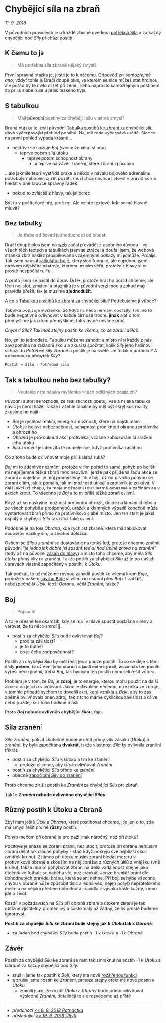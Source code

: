 # Chybějící síla na zbraň

*11. 9. 2018*

V původních pravidlech je u každé zbraně uvedena [potřebná Síla](https://pph.drdplus.info/?version=1.0#potrebna_sila_zbrane_pro_boj_zblizka) a za každý chybějící bod *Síly* přichází [postih](https://pph.drdplus.info/?version=1.0#tabulka_postihu_ke_zbrani_za_chybejici_silu).

## K čemu to je
> Má potřebná síla zbraně nějaký smysl?

První správná otázka je, jestli je to k něčemu.
Odpověď zní *samozřejmě ano*, vždyť tohle je Dračí doupě plus, ve kterém se sice můžeš stát hrdinou, ale pořád by tě mělo držet při zemi. Třeba naprosto samozřejmým postihem za příliš slabé ruce u příliš těžkého kyje.

## S tabulkou

> Mají **původní** postihy za chybějcí sílu vlastně smysl?

Druhá otázka je, jesti původní [Tabulka postihů ke zbrani za chybějící sílu](https://pph.drdplus.info/?version=1.0#tabulka_postihu_za_chybejici_silu) dává vyčerpávající přehled postihů.
No, mě teda vyčerpává určitě. Sice to na první pohled vypadá krásně...

- nejdříve se snižuje *Boj* (šance že něco stihnu)
  - teprve potom síla útoku
    - teprve potom schopnost obrany
      - a teprve na závěr zranění, které zbraní způsobím

...ale jakmile teorii vystřídá praxe a někdo v návalu bojového adrenalinu potřebuje nahonem zjistit postih, musí chca nechca listovat v pravidlech a hledat v oné tabulce správný řádek.

  - pokud to zvládáš z hlavy, tak jsi borec

Být to v počítačové hře, proč ne. Ale ve hře textové, kde se má hlavně mluvit?

## Bez tabulky

> Je třeba odlišovati jednoduchosti od blbosti

Dračí doupě plus jsem na [web](https://www.drdplus.info) začal převádět z osobního důvodu - ve všech těch textech a tabulkách jsem se ztrácel a doufal jsem, že webová stránka zkrz naskrz prošpikovaná vzájemnými odkazy mi pomůže. Prdaljs.
Tak jsem napsal [kalkulátor boje](https://boj.drdplus.info), který sice funguje, ale najednou jsem otrokem nějakého nástroje, kterému musím věřit, protože z hlavy si to prostě nespočítám. Fuj.

A proto jsem se pustil do úprav DrD+, protože hrát ho pořád chceme, ale těch nejistot, zmatení a otazníků je v původní verzi moc a pokud mají pravidla přežít, tak je musíme **zjednodušit**.

A co s [Tabulkou postihů ke zbrani za chybějící sílu](https://pph.drdplus.info/?version=1.0#tabulka_postihu_za_chybejici_silu)? Potřebujeme ji vůbec?

Tabulka popisuje myšlenku, že když na něco nemám dost síly, tak mě to bude negativně ovlivňovat v každé činnosti trochu **jinak** a ať o tom přemýšlíme jak o tom přemýšlíme, tak vlastně nevíme proč.

*Chybí ti Síla? Tak máš stejný postih ke všemu, co se zbraní děláš.*

No, zní to jednoduše. Tabulku můžeme zahodit a místo ní si každý z nás zavzpomíná na základní školu a zkusí si spočítat, kolik *Síly* jeho hrdinovi schází do *Potřebné síly zbraně* a postih je na světě. Je to tak v pořádku? A co bonus za přebytek *Síly*?

```Postih = Síla - Potřebná síla```

## Tak s tabulkou nebo bez tabulky?

> Neutekla nám nějaká myšlenka v těch odlišných postizích?

Původní autoři se rozhodli, že realističnosti obětují vše a nějaká tabulka navíc je nerozháže. Takže i v téhle tabulce by měl být skryt kus reality, zkusíme ho najít:

- *Boj* je rychlost reakcí, energie a možnosti, které na bojišti mám
- *Útok* je bojová nebezpečnost, schopnost proniknout obranou protivníka a ohrozit ho
- *Obrana* je prokouknutí akcí protivníka, včasné zablokování či sražení jeho útoku
- *Síla zranění* je intenzita té pumelenice, když protivníka zasáhnu

Co z toho bude ovlivňovat moje příliš slabá ruka?

*Boj* mi to zdánlivě nezmění, protože vidím pořád to samé, pohyb po bojišti mi nepříjemně těžká zbraň moc neovlivní, jenže pak přijde na řadu akce se zbraní a najednou je můj promyšlený tah v háji, už od prvního pohybu se zbraní cítím, jak je pomalá, jak mi možnosti utíkají a protivník je získává. V další akci už chápu, že moje možnosti jsou vlastně omezené a začínám se v akcích krotit. To všechno je *Boj* a to mi příliš těžká zbraň ovlivní.

Když už se naskytne možnost protivníka ohrozit, dojde na lámání chleba a ze všech pohybů a protipohybů, urážek a klamných výpadů konečně může vystartovat zbraň přímo na protivníkovo slabé místo. Jen ten start je jaksi ospalý a chybějící *Síla* tak *Útok* také ovlivní.

Podobně je na tom *Obrana*, kde rychlost zbraně, která má zablokovat soupeřův násilný čin, je životně důležitá.

Ovšem se *Silou zranění* se dostáváme na tenký led, protože chceme změnit původní *"je jedno jak dobře jsi zasáhl, teď si hoď úplně znova na zranění"* (tedy až na původní [zásah do hlavy](https://pph.drdplus.info/?version=1.0#zasah_do_hlavy)) a místo toho chceme, aby měla *Síla útoku* přímý vliv na zranění.
Takže postih za chybějící *Sílu* už je po našich úpravách vlastně započítaný v postihu k *Útoku*.

Tak počkat, to už můžeme rovnou zahodit postih ke všemu krom *Boje*, protože v našem [návrhu Boje](2018-08-10-boj.md#P%C5%99esouv%C3%A1n%C3%AD_bod%C5%AF_Boje) si všechno ostatní přes *Boj* už zařídíš, nebezpečnější *Útok*, lepší *Obranu*, větší *Zranění*, takže?

## Boj
> Poplach!

A to je přesně ten okamžik, kdy se mají v hlavě spustit poplašné sirény a varovat, že tu něco smrdí 💩.

- postih za chybějící *Sílu* bude ovlivňovat *Boj*?
    - proč ta závislost?
    - je to nutné?
    - co je čeho zodpovědnost?

Postih za chybějící *Sílu* by měl řešit jen a pouze postih. To co se děje s těmi čísly **potom**, to už není jeho starost a jestli máme pocit, že za nás ten postih vyřeší něco jiného, třeba *Boj*, tak bychom ten postih nemuseli řešit vůbec.

Problém je v tom, že *Boj* je **zdroj**, je to energie, kterou mohu použít na další akce a na jejich ovlivňování. Jakmile dovolíme něčemu, co vzniká ze zdroje, v tomhle případě bychom to dovolili akci, kerá vznikla z *Boje*, aby to zas zpětně ovlivňovalo onen zdroj, tak z toho máme cyklickou závislost a dříve nebo později si z toho hodíme mašli.

Proto ***Boj* nebude ovlivněn chybějící *Silou***, fajn.

## Síla zranění

*Síla zranění*, pokud skutečně budeme chtít přímý vliv zásahu (*Útoku*) a zranění, by byla započítána **dvakrát**, takže vlastnost *Síla* by ovlivnila zranění třikrát:

- postih za chybějící *Sílu* k *Útoku* a tím ke zranění
    - protože chceme, aby *Útok* ovlivňoval *Zranění*
- postih za chybějící *Sílu* přímo ke zranění
- obecně [započítání *Síly* do zranění](https://pph.drdplus.info/?version=1.0#vypocet_zakladu_zraneni)

Proto chceme zrušit postih ke *Zranění* za chybějící *Sílu* pro zbraň.

Takže ***Zranění* nebude ovlivněno chybějící *Silou***.

## Různý postih k Útoku a Obraně

Zbyl nám ještě *Útok* a *Obrana*, které postihovat chceme, jde jen o to, zda má smysl řešit pro ně **různý** postih.

Pohyb mečem při obraně je pro paži jinak náročný, než při útoku?

Pocitově je snazší se zbraní bránit, než útočit, protože při obraně nemusím zbraní dělat tak dlouhé pohyby - stačí když pokryju své nejbližší okolí (vnitřek kruhu). Zatímco při útoku musím zbraní hledat mezeru v protivníkově obraně a zkouším na něj dorážet z různých úhlů z vnějšku (vně kruhu), takže musím pohybovat zbraní na delší vzdálenost, stejně jako útočník ve fotbale se naběhá víc, než brankář.
Jenže brankář brání dle dohodnutých pravidel bránu, která se ani nehne.
Při boji se hýbe všechno, chybu v obraně může způsobit tisíc a jedna věc, nejen pohyb nepřátelského meče a na nějaká předem dohodnutá pravidla z vysoka kašle každý, komu jde o život.

Rozdíl v požadavcích na *Sílu* při obraně zbraní a útokem zbraní je tak obtížně zjistitelný, proměnlivý a často malý až žádný, že ho prostě budeme ignorovat.

**Postih za chybějící *Sílu* ke zbrani bude stejný jak k *Útoku* tak k *Obraně***.

- za jeden bod chybějící *Síly* bude postih -1 k *Útoku* a -1 k *Obraně*

## Závěr

Postih za chybějící *Sílu* ke zbrani se nám tak smrsknul na postih -1 k *Útoku* a *Obraně* za každý chybějící bod *Síly*.

- zrušili jsme tak postih k *Boji*, který má nově [rozšířenou funkci](2018-08-10-boj.md)
- a zrušili jsme postih ke *Zranění*, protože stejný efekt má nově postih k *Útoku*
    - zmínili jsme, že rozdíl *Útoku* a *Obrany* bude přímo ovlivňovat výsledné *Zranění*, detailněji to ale rozvedeme až příště

---

- *předchozí [<< 6. 9. 2018 Patnáctka](2018-09-06-patnactka.md)*
- *následující [>> 19. 9. 2018 Úhyb](2018-09-19-uhyb.md)*